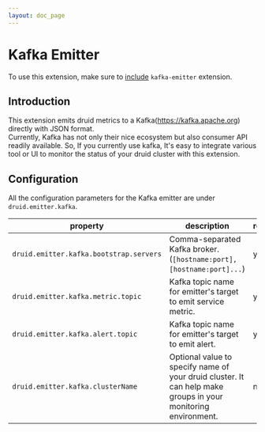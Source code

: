 ```yaml
---
layout: doc_page
---
```


# Kafka Emitter

To use this extension, make sure to [include](../../operations/including-extensions.html) `kafka-emitter` extension.

## Introduction

This extension emits druid metrics to a Kafka(https://kafka.apache.org) directly with JSON format.<br>
Currently, Kafka has not only their nice ecosystem but also consumer API readily available. 
So, If you currently use kafka, It's easy to integrate various tool or UI 
to monitor the status of your druid cluster with this extension.

## Configuration

All the configuration parameters for the Kafka emitter are under `druid.emitter.kafka`.

|property|description|required?|default|
|--------|-----------|---------|-------|
|`druid.emitter.kafka.bootstrap.servers`|Comma-separated Kafka broker. (`[hostname:port],[hostname:port]...`)|yes|none|
|`druid.emitter.kafka.metric.topic`|Kafka topic name for emitter's target to emit service metric.|yes|none|
|`druid.emitter.kafka.alert.topic`|Kafka topic name for emitter's target to emit alert.|yes|none|
|`druid.emitter.kafka.clusterName`|Optional value to specify name of your druid cluster. It can help make groups in your monitoring environment. |no|none|  

